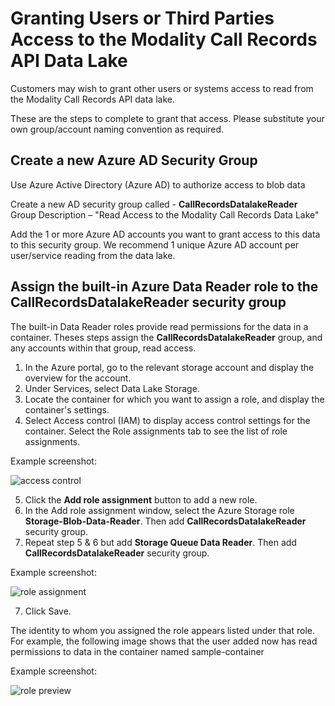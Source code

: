 # Granting Users or Third Parties Access to the Modality Call Records API Data Lake



Customers may wish to grant other users or systems access to read from the Modality Call Records API data lake.

These are the steps to complete to grant that access. Please substitute your own group/account naming convention as required.



## Create a new Azure AD Security Group

Use Azure Active Directory (Azure AD) to authorize access to blob data 

Create a new AD security group called -  **CallRecordsDatalakeReader**
Group Description –  "Read Access to the Modality Call Records Data Lake"

Add the 1 or more Azure AD accounts you want to grant access to this data to this security group. We recommend 1 unique Azure AD account per user/service reading from the data lake.

## Assign the built-in Azure Data Reader role to the CallRecordsDatalakeReader security group

The built-in Data Reader roles provide read permissions for the data in a container. Theses steps assign the **CallRecordsDatalakeReader** group, and any accounts within that group, read access.

1. In the Azure portal, go to the relevant storage account and display the overview for the account.
2. Under Services, select Data Lake Storage.
3. Locate the container for which you want to assign a role, and display the container's settings.
4. Select Access control (IAM) to display access control settings for the container. Select the Role assignments tab to see the list of role assignments.

Example screenshot:

![access control](https://docs.modalitysystems.com/TWAPerformance/IAM/Images/accesscontrol.png)

5. Click the **Add role assignment** button to add a new role.
6. In the Add role assignment window, select the Azure Storage role **Storage-Blob-Data-Reader**. Then add **CallRecordsDatalakeReader** security group.
7. Repeat step 5 & 6 but add **Storage Queue Data Reader**. Then add **CallRecordsDatalakeReader** security group.

Example screenshot:

![role assignment](https://docs.modalitysystems.com/TWAPerformance/IAM/Images/roleassignment.png)

7. Click Save. 

   

The identity to whom you assigned the role appears listed under that role. For example, the following image shows that the user added now has read permissions to data in the container named sample-container

Example screenshot:

![role preview](https://docs.modalitysystems.com/TWAPerformance/IAM/Images/rolepreview.png)
